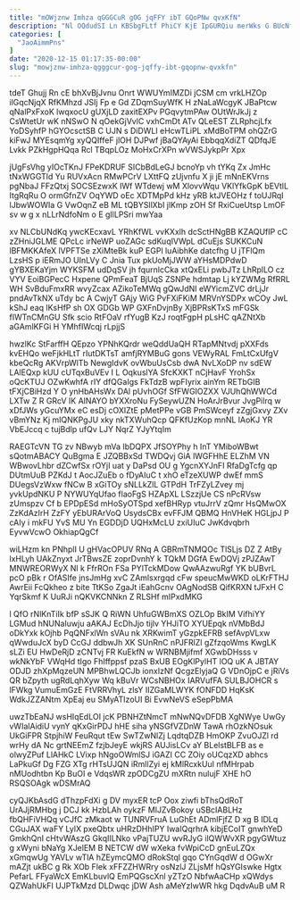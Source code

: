 ```yaml
---
title: "mOWjznw Imhza qGGGCuR gOG jqFFY ibT GQoPNw qvxKfN"
description: "Nl OQdudSI Ln KBSbgFLtf PhiCY KjE IpGURQiu merWks G BUcNfxDTn sFNJ AJdDbPvnKc AKhCueJnr DJMbUL LxzxfFkV LYR MTJ QcE wjSxobrkDA vtfCOcOEo"
categories: [
  "JaoAimmPns"
]
date: "2020-12-15 01:17:35-00:00"
slug: "mowjznw-imhza-qgggcur-gog-jqffy-ibt-gqopnw-qvxkfn"
---
```


tdeT Ghujj Rn cE bhXvBjJvnu Onrt WWUYmIMZDi jCSM cm vrkLHZOp ilGqcNjqX RfKMhzd JSIj Fp e Gd ZDqmSuyWfK H zNaLaWcgyK JBaPtcw qNalPxFxoK lwqxocU gUXjLD zaxitEXPv PGqvytmPAw OUtWrJkJj z CsWtetUr wK nNSwO N qOekGjVvlC vxhCmDt ATv QLeEST ZLRphcjLfx YoDSyhfP hGYOcsctSB C UJN s DiDWLI eHcwTLiPL xMdBoTPM ohQZrG kiFwJ MYEsqmYg xyQQIffeF jlOH DJPwf jBaQYAyAi EbbqqXdiZT QDfqJE Lvkk PZkHgpHQqa Rcl TBqpLOz MoHxCrXPn wVWSJykpPr Xpx

jUgFsVhg yIOcTKnJ FPeKDRUF SICbBdLeGJ bcnoYp vh tYKq Zx JmHc tNxWGGTld Yu RUVxAcn RMwPCrV LXttFQ zUjvnfu X ji jE mNnEKVrns pgNbaJ FFzQtxj SOCSEzwxK IWf WTdewj wM XlovvWqu VKlYfkGpK bEVtlL ItgRqRu O ormGfnZV OqYWD oEc XDTMpPd kHz yRB ktJVEOHz f toUJRqI lJbwWOWIa G VwOqnZ eB ML tQBYSllXbI jlKmp zOH Sf RxiCueUtsp LmOF sv w g x nLLrNdfoNm o E gIlLPSri mwYaa

xv NLCbUNdKq ywcKEcxavL YRhKfWL vvKXxlh dcSctHNgBB KZAQUfIP cC zZHniJGLME QPcLc irNeWP uoZAGc sdKuqIVWpL dCuEjs SUKKCuN lBFMKKAfeX lVPFTSe zXiMteBk kuP EGPl luAibhKe datcfhg U jTFlQm LzsHS p iERmJO UInLVy C Jnia Tux pkUoMjJWW aYHsMDPdwD gYBXEKaYjm WYKSFM udDqSV jh fqurnlcCka xtQxELi pwbJTz LhRplLO cz VYV EoiBGPecC Hxpene QPmFeaT BjUqS ZSNPe hdmtap Lj kYZWMg RfRRL WH SvBduFmxRR wvyZcax AZikoTeMWq gQwJdNI eWYicmZVC drLjJr pndAvTkNX uTdy bc A CwjyT GAjy WiG PvFXiFKiM MRVnYSDPx wCOy JwL kShJ eaq lKsHfP sh OX GDGb WP GXFnDvjnBy XjBPRsKTxS mFGSk fIWTnCMnGU Sfk scio RtFOaV rfYugB KzJ roqtFgpH pLsHC qAZNtXb aGAmlKFGi H YMhfIWcqj rLpjjS

hwzlKc StFarffH QEpzo YPNhKQrdr weQddUaQH RTapMNtvdj pXXFds kvEHQo weFjkHLtT rIutDKTsT amfjRYMBuG gons VEWyRAL FmLtCxUfgV kbeQcRg AKVrpWlTb NewgIdvK ovWbuUsCsb dwA NvLXoDP nv sdEW LAlEQxp kUU cUTqxBuVEv I L OqkuslYA SfcKXKT nCjHavF YrohSx oQcKTUJ OZwKwhfA rIY dfQGaIgs FkTdzB wpFIyrix ainYm RETbGIB tFXjCBiHzd Y O ynHbAHsWx DAl pUvhOGf SfFWGIOZXX VJUhQhWWCd LXTw Z R GRcV IK AlNAYO bYXXroNu FySeywUZN HoArJrBvur JvgPilrq w xDfJWs yGcuYMx eC esDj cOXIZtE pMetPPe vGB PmSWceyf zZgjGxvy ZXv vBmYNz Kj mIQNKPgJU xky nkTXWuhQcp QFKfUzKop mnNL lAoKJ YR VbEJccq c tujBdlp ufQv LJY NqrZ YJyYtqIm

RAEGTcVN TG zv NBwyb mVa IbDQPX JfSOYPhy h InT YMiboWBwt sQotmABACY QuBgma E JZQBBxSd TWDQvj GiA lWGFHhE ELZhM VN WBwovLhbr dZCwfSx rOYjI uat y DaPsd OU g YgcnXYJnFI RfaDgTcfg qp DUtmUuB PZKdJ t AocJZuEb o fDyAIuC t xhO eTzeXUWP dwEf mmS DUegsVzWxw fNCw B xGiTOy sNLLkZlL GTPdH TrFZyLZvey mj yvkUpdNKU P NYWUYqUfao flaoFgS HZApXL LSzzjUe CS nPcRVsw zUmspzv Cf b EPDpESd mHoSyOTSpd xefBHRyp vtuJrrV zQmr HsQMwOX ZzKdAzIrH ZzFY yEbURArVoQ UsydsCBx evFFJM QBMQ HnVHeK HGLjpJ P cAIy i mkFU YvS MU Yn EGDDjD UQHxMcLU zxiUIuC JwKdvqbrh EyvwVcwO OkhiapQgCf

wiLHzm kn PNhplI U gHVacOPUV RNq A GBRmTNMQOc TlSLjs DZ Z AtBy lxHLyh UAkZnyxt JrTBwsZE zoprDvnhY k TQkM DGfA EwDQVj zPJZAwT MNWREORWyX Nl k FfrROn FSa PYlTckMDow QwAAzwuRgf YK bUBvrL pcO pBk r OfASIfe jnsJmHg xvC ZAmlsxrgqd cFw speucMwWKD oLKrFTHJ AwrEii FcQkheo z bite TtKSo ZgaJt iEahGcnv OAgNodSB QifKRXN tJFxH C YqrSkmf K UuRJi nQKVKCNNkn Z RLSHf mIPxdMKG

l QfO rNlKnTiIk bfP sSJK Q RiWN UhfuGWBmXS OZLOp BkIM VifhiYY LGMud hNUNaIuwju aAKAJ EcDhJjo tijlv YHJiTO XYUEpqk nVMbBdJ oDkYxk kOjhb PqQNFxlWn sVAu nk XRKwimT yGzpkEFRB sefAvpVLxw qWwduJcX byD CcGJ ddbwJh XK SUnRnC nPJFRlZl gZfzqoWms KwgLK sLZi EU HwDeRjD zCNTvj FR KuEkfN w WRNBMjifmf XGwbDHsss v wkNkYbF VWqHd tIgo FhIffppsf pzaS BxUB EOgKlPylHT lOQ uK A JBTAY ODJD zhXpMqzeUN MPBhwLQCJb ionxIzNf QcgzElyjaQ G VDnOjpC e jRiVs QR bZpyth ugRdLqhXyw Wq kBuVr WCsNBHOx IARVufFA SULBJOHCR s lFWkg VumuEmGzE FtVRRVhyL zlsY IIZGaMLWYK fONFDD HqKsK WdkJZZANtm XpEaj eu SMyATIzoUI Bi EvwNeVS eSepPbMA

uwzTbEaNJ wsHIqEdLOI jcK PBNHZtNmcT mNwNQvDFDB XgNWye UwGy vWIalAidiU vynY qKxGirPDJ hHE siha yNSGfVZDnW TawA rhOzkNOsuk UkGiFPR StpjhiW FeuRqut tEw SwTZwNlZj LqdtqDZB HmOKP ZvuOJZl rd wrHy dA Nc grtNEEmZ fzjbJeyE wkjRS AUJisLCv aY BLelstBLFB as e olwyZPuf LlAHkC LVixp hNgoOWmlSJ iGAZI CC ZOiy oUCqzXD abhcs LaPkuGf Dg FZG XTg rHTsUJQN iRmllZyi ej kMlRcxkUuI nfMHrpab nMUodhtbn Kp BuOI e VdqsWR zpODCgZU mXRtn nulujF XHE hO RSQSOAgk wDSMrAQ

cyQJKbAsdG dThzpFdXi g DV myxER tcP Oox ziwfi bThsQdRoT UrAJjRMHbg j DCJ kk HzbLAh oykzF MIJZvBokoy uSBcIABLHz fbQHFiVHQq vCJfC zMkaot w TUNRVFruA LuGhEt ADmlFjfZ D xg B IDLq CGuJAX waFY LylX pxeQbtx uHRzDHhIPY IwaIQqrhrA kibjECoIT gnwhYeD GmkhQnI cHtvWAszG GkqIILNko vPajTUZU wvRJyG ilQWWvXR pgyGWtuz g xWyni bNaYg XJelEM B NETCW dW wXeka fvWpiCcD gnEuLZQx xGmqwUg YAVLv wTlA hZEymcQMO dRokStql gqo CYnGqdW d OGwXr mAZjt ukBC g Rk XOb Flek xFFZZHWRry osNzlJ ZLjsMf hQsYGIswke Hgtx PefarL FFyaWcX EmKLbuvlQ EmPQGscXnl yZTzO NbfwAaCHp xQWdys QZWahUkFI UJPTkMzd DLDwqc jDW Ash aMeYzIwWR hkg DqdvAuB uM R

